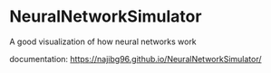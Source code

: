 # NeuralNetworkSimulator
A good visualization of how neural networks work

documentation: https://najibg96.github.io/NeuralNetworkSimulator/

